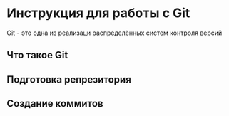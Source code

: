 # **Инструкция для работы с Git**
Git - это одна из реализаци распределённых систем контроля версий
## Что такое Git

## Подготовка репрезитория

## Создание коммитов

